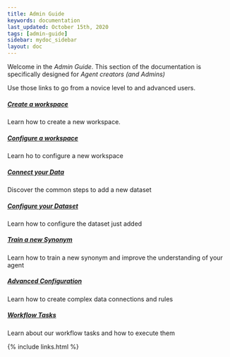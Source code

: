 ```yaml
---
title: Admin Guide
keywords: documentation
last_updated: October 15th, 2020
tags: [admin-guide]
sidebar: mydoc_sidebar
layout: doc
---
```


Welcome in the *Admin Guide*. This section of the documentation is specifically designed for *Agent creators (and Admins)*

Use those links to go from a novice level to and advanced users.

##### [Create a workspace](/docs/how-to-create-an-askdata-workspace)

Learn how to create a new workspace.

##### [Configure a workspace](/docs/workspace-configuration)

Learn ho to configure a new workspace

##### [Connect your Data](/docs/how-to-connect-a-dataset)

Discover the common steps to add a new dataset

##### [Configure your Dataset](/docs/how-to-configure-your-dataset)

Learn how to configure the dataset just added

##### [Train a new Synonym](/docs/how-to-train-a-synonym)

Learn how to train a new synonym and improve the understanding of your agent

##### [Advanced Configuration](/docs/advanced-configurations)

Learn how to create complex data connections and rules

##### [Workflow Tasks](/docs/tasks)

Learn about our workflow tasks and how to execute them

{% include links.html %}

    
